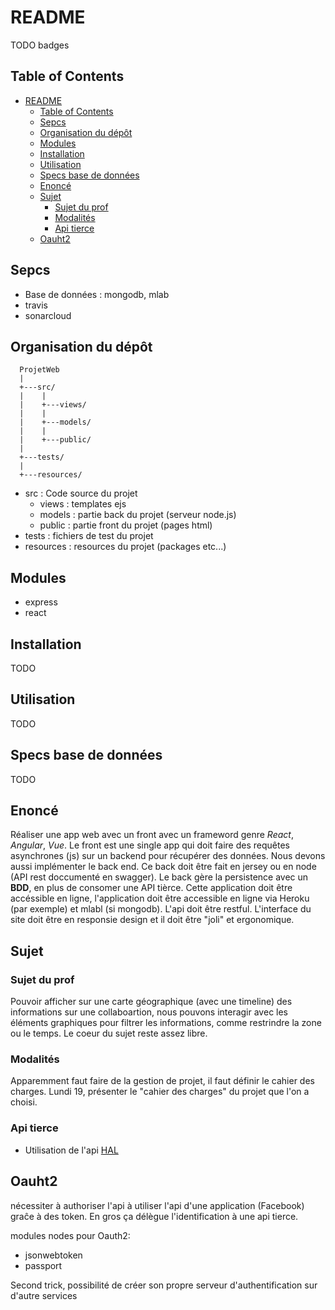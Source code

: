 # README

TODO badges

## Table of Contents

- [README](#readme)
  - [Table of Contents](#table-of-contents)
  - [Sepcs](#sepcs)
  - [Organisation du dépôt](#organisation-du-d%C3%A9p%C3%B4t)
  - [Modules](#modules)
  - [Installation](#installation)
  - [Utilisation](#utilisation)
  - [Specs base de données](#specs-base-de-donn%C3%A9es)
  - [Enoncé](#enonc%C3%A9)
  - [Sujet](#sujet)
    - [Sujet du prof](#sujet-du-prof)
    - [Modalités](#modalit%C3%A9s)
    - [Api tierce](#api-tierce)
  - [Oauht2](#oauht2)

## Sepcs

- Base de données : mongodb, mlab
- travis
- sonarcloud

## Organisation du dépôt

```
  ProjetWeb
  |
  +---src/
  |    |
  |    +---views/
  |    |
  |    +---models/
  |    |
  |    +---public/
  |
  +---tests/
  |
  +---resources/
```

- src : Code source du projet
  - views : templates ejs
  - models : partie back du projet (serveur node.js)
  - public : partie front du projet (pages html)
- tests : fichiers de test du projet
- resources : resources du projet (packages etc...)

## Modules

- express
- react

## Installation

TODO

## Utilisation

TODO

## Specs base de données

TODO

## Enoncé

Réaliser une app web avec un front avec un frameword genre _React_, _Angular_,
_Vue_. Le front est une single app qui doit faire des requêtes asynchrones
(js) sur un backend pour récupérer des données. Nous devons aussi implémenter
le back end. Ce back doit être fait en jersey ou en node (API rest doccumenté
en swagger). Le back gère la persistence avec un **BDD**, en plus de consomer
une API tièrce. Cette application doit être accéssible en ligne, l'application
doit être accessible en ligne via Heroku (par exemple) et mlabl (si mongodb).
L'api doit être restful. L'interface du site doit être en responsie design et
il doit être "joli" et ergonomique.

## Sujet

### Sujet du prof

Pouvoir afficher sur une carte géographique (avec une timeline) des informations
sur une collaboartion, nous pouvons interagir avec les éléments graphiques pour
filtrer les informations, comme restrindre la zone ou le temps. Le coeur du
sujet reste assez libre.

### Modalités

Apparemment faut faire de la gestion de projet, il faut définir le cahier des
charges. Lundi 19, présenter le "cahier des charges" du projet que l'on a
choisi.

### Api tierce

- Utilisation de l'api [HAL](https://api.archives-ouvertes.fr/docs/)

## Oauht2

nécessiter à authoriser l'api à utiliser l'api d'une application (Facebook)
graĉe à des token. En gros ça délègue l'identification à une api tierce.

modules nodes pour Oauth2:

- jsonwebtoken
- passport

Second trick, possibilité de créer son propre serveur d'authentification sur
d'autre services
